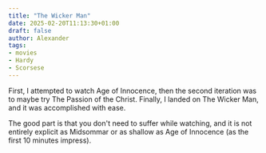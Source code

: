 ```yaml
---
title: "The Wicker Man"
date: 2025-02-20T11:13:30+01:00
draft: false
author: Alexander
tags:
- movies
- Hardy
- Scorsese
---
```


First, I attempted to watch Age of Innocence,
then the second iteration was to maybe try The Passion of the Christ.
Finally, I landed on The Wicker Man, and it was accomplished with ease.

The good part is that you don't need to suffer while watching,
and it is not entirely explicit as Midsommar or as shallow as Age of Innocence (as the first 10 minutes impress).
